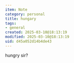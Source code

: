 ```yaml
---
item: Note
category: personal
title: hungary
tags:
- general
created: 2025-03-10@18:13:19
modified: 2025-03-10@18:13:19
uid: d45a052d14b4de43
---
```


hungry sir?